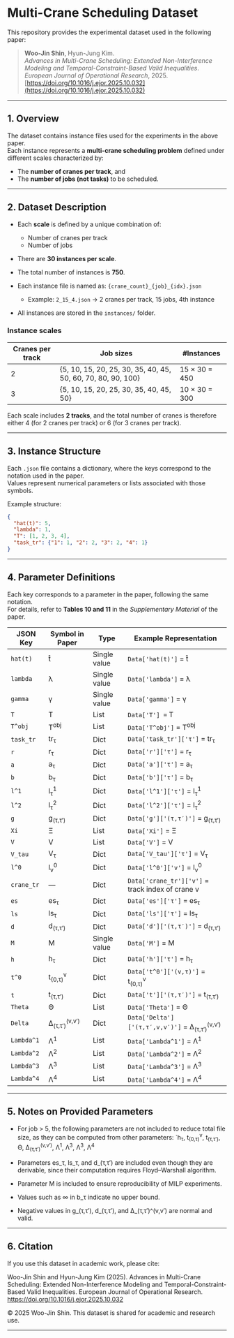 # Multi-Crane Scheduling Dataset

This repository provides the experimental dataset used in the following paper:

> **Woo-Jin Shin**, Hyun-Jung Kim.  
> *Advances in Multi-Crane Scheduling: Extended Non-Interference Modeling and Temporal-Constraint-Based Valid Inequalities*.  
> *European Journal of Operational Research*, 2025.  
> [https://doi.org/10.1016/j.ejor.2025.10.032](https://doi.org/10.1016/j.ejor.2025.10.032)

---

## 1. Overview

The dataset contains instance files used for the experiments in the above paper.  
Each instance represents a **multi-crane scheduling problem** defined under different scales characterized by:

- The **number of cranes per track**, and  
- The **number of jobs (not tasks)** to be scheduled.

---

## 2. Dataset Description

- Each **scale** is defined by a unique combination of:
  - Number of cranes per track
  - Number of jobs

- There are **30 instances per scale**.

- The total number of instances is **750**.  

- Each instance file is named as: `{crane_count}_{job}_{idx}.json`
  - Example: `2_15_4.json` → 2 cranes per track, 15 jobs, 4th instance

- All instances are stored in the `instances/` folder.

### Instance scales

| Cranes per track | Job sizes | #Instances |
|------------------|------------|-------------|
| 2 | {5, 10, 15, 20, 25, 30, 35, 40, 45, 50, 60, 70, 80, 90, 100} | 15 × 30 = 450 |
| 3 | {5, 10, 15, 20, 25, 30, 35, 40, 45, 50} | 10 × 30 = 300 |

Each scale includes **2 tracks**, and the total number of cranes is therefore  
either 4 (for 2 cranes per track) or 6 (for 3 cranes per track).

---

## 3. Instance Structure

Each `.json` file contains a dictionary, where the keys correspond to the notation used in the paper.  
Values represent numerical parameters or lists associated with those symbols.

Example structure:
```json
{
  "hat(t)": 5,
  "lambda": 1,
  "T": [1, 2, 3, 4],
  "task_tr": {"1": 1, "2": 2, "3": 2, "4": 1}
}
```

---

## 4. Parameter Definitions

Each key corresponds to a parameter in the paper, following the same notation.  
For details, refer to **Tables 10 and 11** in the *Supplementary Material* of the paper.

| JSON Key | Symbol in Paper | Type | Example Representation |
|-----------|----------------|------|-------------------------|
| `hat(t)` | t̂ | Single value | `Data['hat(t)']` = t̂ |
| `lambda` | λ | Single value | `Data['lambda']` = λ |
| `gamma` | γ | Single value | `Data['gamma']` = γ |
| `T` | T | List | `Data['T'] =` T |
| `T^obj` | T<sup>obj</sup> | List | `Data['T^obj']` = T<sup>obj</sup> |
| `task_tr` | tr<sub>τ</sub> | Dict | `Data['task_tr']['τ']` = tr<sub>τ</sub> |
| `r` | r<sub>τ</sub> | Dict | `Data['r']['τ']` = r<sub>τ</sub> |
| `a` | a<sub>τ</sub> | Dict | `Data['a']['τ']` = a<sub>τ</sub> |
| `b` | b<sub>τ</sub> | Dict | `Data['b']['τ']` = b<sub>τ</sub> |
| `l^1` | l<sub>τ</sub><sup>1</sup> | Dict | `Data['l^1']['τ']` = l<sub>τ</sub><sup>1</sup> |
| `l^2` | l<sub>τ</sub><sup>2</sup> | Dict | `Data['l^2']['τ']` = l<sub>τ</sub><sup>2</sup> |
| `g` | g<sub>(τ,τ′)</sub> | Dict | `Data['g']['(τ,τ′)']` = g<sub>(τ,τ′)</sub> |
| `Xi` | Ξ | List | `Data['Xi']` = Ξ |
| `V` | V | List | `Data['V']` = V |
| `V_tau` | V<sub>τ</sub> | Dict | `Data['V_tau']['τ']` = V<sub>τ</sub> |
| `l^0` | l<sub>v</sub><sup>0</sup> | Dict | `Data['l^0']['v']` = l<sub>v</sub><sup>0</sup> |
| `crane_tr` | — | Dict | `Data['crane_tr']['v']` = track index of crane v |
| `es` | es<sub>τ</sub> | Dict | `Data['es']['τ']` = es<sub>τ</sub> |
| `ls` | ls<sub>τ</sub> | Dict | `Data['ls']['τ']` = ls<sub>τ</sub> |
| `d` | d<sub>(τ,τ′)</sub> | Dict | `Data['d']['(τ,τ′)']` = d<sub>(τ,τ′)</sub> |
| `M` | M | Single value | `Data['M']` = M |
| `h` | h<sub>τ</sub> | Dict | `Data['h']['τ']` = h<sub>τ</sub> |
| `t^0` | t<sub>(0,τ)</sub><sup>v</sup> | Dict | `Data['t^0']['(v,τ)']` = t<sub>(0,τ)</sub><sup>v</sup> |
| `t` | t<sub>(τ,τ′)</sub> | Dict | `Data['t']['(τ,τ′)']` = t<sub>(τ,τ′)</sub> |
| `Theta` | Θ | List | `Data['Theta']` = Θ |
| `Delta` | Δ<sub>(τ,τ′)</sub><sup>(v,v′)</sup> | Dict | `Data['Delta']['(τ,τ′,v,v′)']` = Δ<sub>(τ,τ′)</sub><sup>(v,v′)</sup> |
| `Lambda^1` | Λ<sup>1</sup> | List | `Data['Lambda^1']` = Λ<sup>1</sup> |
| `Lambda^2` | Λ<sup>2</sup> | List | `Data['Lambda^2']` = Λ<sup>2</sup> |
| `Lambda^3` | Λ<sup>3</sup> | List | `Data['Lambda^3']` = Λ<sup>3</sup> |
| `Lambda^4` | Λ<sup>4</sup> | List | `Data['Lambda^4']` = Λ<sup>4</sup> |

---

## 5. Notes on Provided Parameters

- For job > 5, the following parameters are not included to reduce total file size,
  as they can be computed from other parameters:
  `h<sub>τ</sub>, t<sub>(0,τ)</sub><sup>v</sup>, t<sub>(τ,τ′)</sub>, Θ, Δ<sub>(τ,τ′)</sub><sup>(v,v′)</sup>, Λ<sup>1</sup>, Λ<sup>3</sup>, Λ<sup>3</sup>, Λ<sup>4</sup>

- Parameters es_τ, ls_τ, and d_(τ,τ′) are included even though they are derivable,
  since their computation requires Floyd–Warshall algorithm.

- Parameter M is included to ensure reproducibility of MILP experiments.

- Values such as ∞ in b_τ indicate no upper bound.

- Negative values in g_(τ,τ′), d_(τ,τ′), and Δ_(τ,τ′)^(v,v′) are normal and valid.

---

## 6. Citation

If you use this dataset in academic work, please cite:

Woo-Jin Shin and Hyun-Jung Kim (2025).
Advances in Multi-Crane Scheduling: Extended Non-Interference Modeling and Temporal-Constraint-Based Valid Inequalities.
European Journal of Operational Research.
https://doi.org/10.1016/j.ejor.2025.10.032


© 2025 Woo-Jin Shin. This dataset is shared for academic and research use.

---
